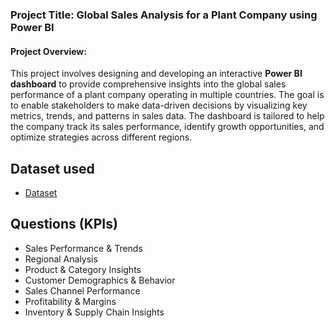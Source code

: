 ### Project Title: **Global Sales Analysis for a Plant Company using Power BI**

#### Project Overview:
This project involves designing and developing an interactive **Power BI dashboard** to provide comprehensive insights into the global sales performance of a plant company operating in multiple countries. The goal is to enable stakeholders to make data-driven decisions by visualizing key metrics, trends, and patterns in sales data. The dashboard is tailored to help the company track its sales performance, identify growth opportunities, and optimize strategies across different regions.

## Dataset used 
 - <a href="https://github.com/Sumanmardi/Data-Analysis-Dashboard-/blob/main/Plant_DTS.xls"> Dataset</a>
 
 ## Questions (KPIs)
- Sales Performance & Trends
- Regional Analysis
- Product & Category Insights
- Customer Demographics & Behavior
- Sales Channel Performance
- Profitability & Margins
- Inventory & Supply Chain Insights
 
